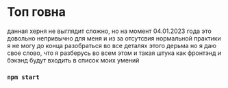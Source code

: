 # Топ говна
данная херня не выглядит сложно, но на момент 04.01.2023 года это довольно непривычно
для меня и из за отсутсвия нормальной практики я не могу до конца разобраться во все деталях этого дерьма
но я даю свое слово, что я разберусь во всем этом и такая штука как фронтэнд и бэкэнд будут входить в список моих умений


### `npm start`
